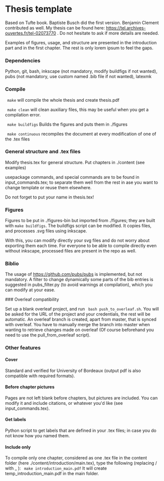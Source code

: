 # Thesis template
Based on Tufte book. Baptiste Busch did the first version. Benjamin Clement contributed as well. My thesis can be found here: https://tel.archives-ouvertes.fr/tel-02073770 . Do not hesitate to ask if more details are needed.

Examples of figures, usage, and structure are presented in the introduction part and in the first chapter. The rest is only lorem ipsum to feel the gaps.

### Dependencies

Python, git, bash, inkscape (not mandatory, modify buildfigs if not wanted), pubs (not mandatory, use custom named .bib file if not wanted), latexmk


### Compile

``` make``` will compile the whole thesis and create thesis.pdf

``` make clean``` will clean auxiliary files, this may be useful when you get a compilation error.

``` make buildfigs``` Builds the figures and puts them in ./figures

``` make continuous``` recompiles the document at every modification of one of the .tex files


### General structure and .tex files

Modify thesis.tex for general structure. Put chapters in ./content (see examples)

usepackage commands, and special commands are to be found in input_commands.tex; to separate them well from the rest in ase you want to change template or reuse them elsewhere.

Do not forget to put your name in thesis.tex!

### Figures

Figures to be put in ./figures-bin but imported from ./figures; they are built with ``` make buildfigs ```. The buildfigs script can be modified. It copies files, and processes .svg files using inkscape.

With this, you can modify directly your svg files and do not worry about exporting them each time. For everyone to be able to compile directly even without inkscape, processed files are present in the repo as well.


### Biblio

The usage of https://github.com/pubs/pubs is implemented, but not mandatory. A filter to change dynamically some parts of the bib entries is suggested in pubs_filter.py (to avoid warnings at compilation), which you can modify at your ease.

### Overleaf compatibility

Set up a blank overleaf project, and run ``` bash push_to_overleaf.sh```. You will be asked for the URL of the project and your credentials, the rest will be automatic. An overleaf branch is created, apart from master, that is synced with overleaf. You have to manually merge the branch into master when wanting to retrieve changes made on overleaf (Of course beforehand you need to use the pull_from_overleaf script).



### Other features

#### Cover

Standard and verified for University of Bordeaux (output pdf is also compatible with required formats).

#### Before chapter pictures

Pages are not left blank before chapters, but pictures are included. You can modify it and include citations, or whatever you'd like (see input_commands.tex).

#### Get labels

Python script to get labels that are defined in your .tex files; in case you do not know how you named them.

#### Include only

To compile only one chapter, considered as one .tex file in the content folder (here ./content/introduction/main.tex), type the following (replacing / with _ ): ``` make introduction_main.pdf```
It will create temp_introduction_main.pdf in the main folder.

